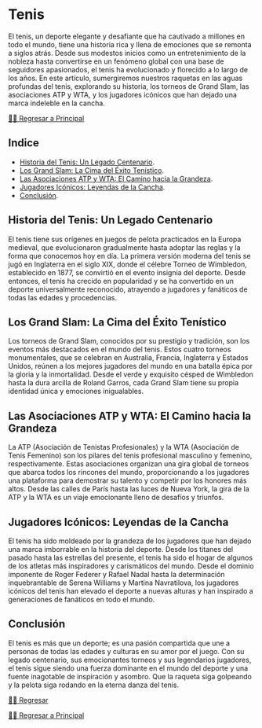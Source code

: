 # Tenis
El tenis, un deporte elegante y desafiante que ha cautivado a millones en todo el mundo, tiene una historia rica y llena de emociones que se remonta a siglos atrás. Desde sus modestos inicios como un entretenimiento de la nobleza hasta convertirse en un fenómeno global con una base de seguidores apasionados, el tenis ha evolucionado y florecido a lo largo de los años. En este artículo, sumergiremos nuestros raquetas en las aguas profundas del tenis, explorando su historia, los torneos de Grand Slam, las asociaciones ATP y WTA, y los jugadores icónicos que han dejado una marca indeleble en la cancha.

[☝🏻 Regresar a Principal](/articulos.md)

## Indice

- [Historia del Tenis: Un Legado Centenario](#historia-del-tenis-un-legado-centenario).
- [Los Grand Slam: La Cima del Éxito Tenístico](#los-grand-slam-la-cima-del-éxito-tenístico).
- [Las Asociaciones ATP y WTA: El Camino hacia la Grandeza](#las-asociaciones-atp-y-wta-el-camino-hacia-la-grandeza).
- [Jugadores Icónicos: Leyendas de la Cancha](#jugadores-icónicos-leyendas-de-la-cancha).
- [Conclusión](#conclusión).



## Historia del Tenis: Un Legado Centenario

El tenis tiene sus orígenes en juegos de pelota practicados en la Europa medieval, que evolucionaron gradualmente hasta adoptar las reglas y la forma que conocemos hoy en día. La primera versión moderna del tenis se jugó en Inglaterra en el siglo XIX, donde el célebre Torneo de Wimbledon, establecido en 1877, se convirtió en el evento insignia del deporte. Desde entonces, el tenis ha crecido en popularidad y se ha convertido en un deporte universalmente reconocido, atrayendo a jugadores y fanáticos de todas las edades y procedencias.

## Los Grand Slam: La Cima del Éxito Tenístico

Los torneos de Grand Slam, conocidos por su prestigio y tradición, son los eventos más destacados en el mundo del tenis. Estos cuatro torneos monumentales, que se celebran en Australia, Francia, Inglaterra y Estados Unidos, reúnen a los mejores jugadores del mundo en una batalla épica por la gloria y la inmortalidad. Desde el verde y exquisito césped de Wimbledon hasta la dura arcilla de Roland Garros, cada Grand Slam tiene su propia identidad única y emociones inigualables.

## Las Asociaciones ATP y WTA: El Camino hacia la Grandeza

La ATP (Asociación de Tenistas Profesionales) y la WTA (Asociación de Tenis Femenino) son los pilares del tenis profesional masculino y femenino, respectivamente. Estas asociaciones organizan una gira global de torneos que abarca todos los rincones del mundo, proporcionando a los jugadores una plataforma para demostrar su talento y competir por los honores más altos. Desde las calles de París hasta las luces de Nueva York, la gira de la ATP y la WTA es un viaje emocionante lleno de desafíos y triunfos.

## Jugadores Icónicos: Leyendas de la Cancha

El tenis ha sido moldeado por la grandeza de los jugadores que han dejado una marca imborrable en la historia del deporte. Desde los titanes del pasado hasta las estrellas del presente, el tenis ha sido el hogar de algunos de los atletas más inspiradores y carismáticos del mundo. Desde el dominio imponente de Roger Federer y Rafael Nadal hasta la determinación inquebrantable de Serena Williams y Martina Navratilova, los jugadores icónicos del tenis han elevado el deporte a nuevas alturas y han inspirado a generaciones de fanáticos en todo el mundo.

## Conclusión

El tenis es más que un deporte; es una pasión compartida que une a personas de todas las edades y culturas en su amor por el juego. Con su legado centenario, sus emocionantes torneos y sus legendarios jugadores, el tenis sigue siendo una fuerza dominante en el mundo del deporte y una fuente inagotable de inspiración y asombro. Que la raqueta siga golpeando y la pelota siga rodando en la eterna danza del tenis.


[☝🏻 Regresar](#tenis)

[☝🏻 Regresar a Principal](/articulos.md)
